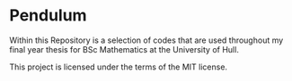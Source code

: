# Pendulum

Within this Repository is a selection of codes that are used throughout my final year thesis 
for BSc Mathematics at the University of Hull.

 This project is licensed under the terms of the MIT license.
